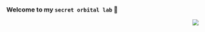 ### Welcome to my `secret orbital lab` 🔭

<img align=right class="giphy-embed" src='https://github.githubassets.com/images/mona-whisper.gif'/>
<!--https://giphy.com/embed/okkHsFGOZqkJGgOPGv-->
